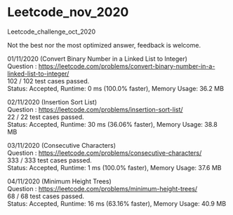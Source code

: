 # Leetcode_nov_2020
Leetcode_challenge_oct_2020

Not the best nor the most optimized answer, feedback is welcome.


01/11/2020 (Convert Binary Number in a Linked List to Integer) \
Question : https://leetcode.com/problems/convert-binary-number-in-a-linked-list-to-integer/ \
102 / 102 test cases passed.\
Status: Accepted, Runtime: 0 ms (100.0% faster), Memory Usage: 36.2 MB 

02/11/2020 (Insertion Sort List) \
Question : https://leetcode.com/problems/insertion-sort-list/ \
22 / 22 test cases passed.\
Status: Accepted, Runtime: 30 ms (36.06% faster), Memory Usage: 38.8 MB 

03/11/2020 (Consecutive Characters) \
Question : https://leetcode.com/problems/consecutive-characters/ \
333 / 333 test cases passed.\
Status: Accepted, Runtime: 1 ms (100.0% faster), Memory Usage: 37.6 MB 

04/11/2020 (Minimum Height Trees) \
Question : https://leetcode.com/problems/minimum-height-trees/ \
68 / 68 test cases passed.\
Status: Accepted, Runtime: 16 ms (63.16% faster), Memory Usage: 40.9 MB 

